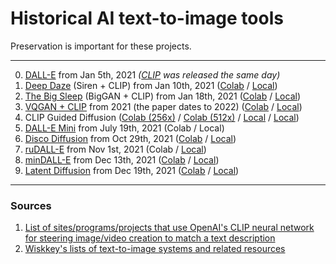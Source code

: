 # Historical AI text-to-image tools

Preservation is important for these projects.

* * *

0. [DALL-E](https://openai.com/research/dall-e) from Jan 5th, 2021 *([CLIP](https://github.com/openai/CLIP) was released the same day)*
1. [Deep Daze](https://web.archive.org/web/20210110224813/https://twitter.com/advadnoun/status/1348382569453113345) (Siren + CLIP) from Jan 10th, 2021 ([Colab](https://colab.research.google.com/drive/1FoHdqoqKntliaQKnMoNs3yn5EALqWtvP) / [Local](https://github.com/lucidrains/deep-daze))
2. [The Big Sleep](https://web.archive.org/web/20210118052557/https://twitter.com/advadnoun/status/1351038053033406468) (BigGAN + CLIP) from Jan 18th, 2021 ([Colab](https://colab.research.google.com/drive/1NCceX2mbiKOSlAd_o7IU7nA9UskKN5WR?usp=sharing) / [Local](https://github.com/lucidrains/big-sleep))
3. [VQGAN + CLIP](https://arxiv.org/abs/2204.08583) from 2021 (the paper dates to 2022) ([Colab](https://colab.research.google.com/drive/1_4Jl0a7WIJeqy5LTjPJfZOwMZopG5C-W) / [Local](https://github.com/nerdyrodent/VQGAN-CLIP))
4. CLIP Guided Diffusion ([Colab (256x)](https://colab.research.google.com/drive/12a_Wrfi2_gwwAuN3VvMTwVMz9TfqctNj#scrollTo=X5gODNAMEUCR) / [Colab (512x)](https://colab.research.google.com/drive/1QBsaDAZv8np29FPbvjffbE1eytoJcsgA#scrollTo=VnQjGugaDZPJ) / [Local](https://github.com/nerdyrodent/CLIP-Guided-Diffusion) / [Local](https://github.com/afiaka87/clip-guided-diffusion))
5. [DALL-E Mini](https://wandb.ai/dalle-mini/dalle-mini/reports/DALL-E-mini--Vmlldzo4NjIxODA) from July 19th, 2021 (Colab / Local)
6. [Disco Diffusion](https://github.com/alembics/disco-diffusion) from Oct 29th, 2021 ([Colab](https://colab.research.google.com/github/alembics/disco-diffusion/blob/main/Disco_Diffusion.ipynb) / [Local](https://github.com/MohamadZeina/Disco_Diffusion_Local))
7. [ruDALL-E](https://habr.com/en/companies/sberbank/articles/586926/) from Nov 1st, 2021 (Colab / [Local](https://github.com/ai-forever/ru-dalle))
8. [minDALL-E](https://old.reddit.com/r/MachineLearning/comments/rlixkx/p_mindalle_pytorch_implementation_of_a_13b/) from Dec 13th, 2021 ([Colab](https://colab.research.google.com/github/ouhenio/minDALL-E_notebook/blob/main/minDALLE.ipynb) / [Local](https://github.com/kakaobrain/minDALL-E))
9. [Latent Diffusion](https://arxiv.org/abs/2112.10752) from Dec 19th, 2021 ([Colab](https://colab.research.google.com/github/multimodalart/latent-diffusion-notebook/blob/main/Latent_Diffusion_LAION_400M_model_text_to_image.ipynb) / [Local](https://github.com/CompVis/latent-diffusion))

* * *

### Sources

1. [List of sites/programs/projects that use OpenAI's CLIP neural network for steering image/video creation to match a text description](https://old.reddit.com/r/bigsleep/comments/tvw5js/list_of_sitesprogramsprojects_that_use_openais/)
2. [Wiskkey's lists of text-to-image systems and related resources](https://old.reddit.com/r/bigsleep/comments/xb5cat/wiskkeys_lists_of_texttoimage_systems_and_related/)
